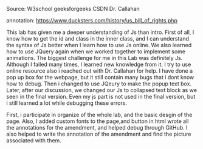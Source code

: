 Source:
W3school
geeksforgeeks
CSDN
Dr. Callahan

annotation: https://www.ducksters.com/history/us_bill_of_rights.php

This lab has given me a deeper understanding of Js than intro. First of all, I know how to get the id and class in the inner class, and I can understand the syntax of Js better when I learn how to use Js online. We also learned how to use JQuery again when we worked together to implement some animations. The biggest challenge for me in this Lab was definitely Js. Although I failed many times, I learned new knowledge from it. I try to use online resource also i reached out with Dr. Callahan for help. I have done a pop up box for the webpage, but it still contain many bugs that i dont know how to debug. Then i changed to use JQeury to make the popup text box. Later, after our discussion, we changed our Js to collapsed text block as we seen in the final version. Even my js part is not used in the final version, but i still learned a lot while debugging these errors.

First, i participate in organize of the whole lab, and the basic desgin of the page. Also, I added custom fonts to the page,and button in html wrote all the annotations for the amendment, and helped debug through GitHub. I also helped to write the annotation of the amendment and find the picture associated with them.